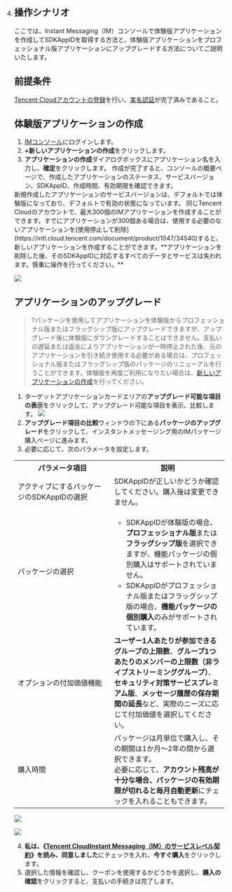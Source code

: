 4. ## 操作シナリオ
   ここでは、Instant Messaging（IM）コンソールで体験版アプリケーションを作成してSDKAppIDを取得する方法と、体験版アプリケーションをプロフェッショナル版アプリケーションにアップグレードする方法についてご説明いたします。

   ## 前提条件
   [Tencent Cloudアカウントの登録](https://intl.cloud.tencent.com/document/product/378/17985)を行い、[実名認証](https://intl.cloud.tencent.com/document/product/378/3629)が完了済みであること。

   ## 体験版アプリケーションの作成
   1. [IMコンソール](https://console.cloud.tencent.com/im)にログインします。
   2. **+新しいアプリケーションの作成**をクリックします。
   3. **アプリケーションの作成**ダイアログボックスにアプリケーション名を入力し、**確定**をクリックします。
       作成が完了すると、コンソールの概要ページで、作成したアプリケーションのステータス、サービスバージョン、SDKAppID、作成時間、有効期限を確認できます。

   <dx-alert infotype="explain" title="">
   新規作成したアプリケーションのサービスバージョンは、デフォルトでは体験版になっており、デフォルトで有効の状態になっています。
   同じTencent Cloudのアカウントで、最大300個のIMアプリケーションを作成することができます。すでにアプリケーションが300個ある場合は、使用する必要のないアプリケーションを[使用停止して削除](https://intl.cloud.tencent.com/document/product/1047/34540)すると、新しいアプリケーションを作成することができます。**アプリケーションを削除した後、そのSDKAppIDに対応するすべてのデータとサービスは失われます。慎重に操作を行ってください。**
   </dx-alert>

   ![](https://main.qcloudimg.com/raw/8997bb04e972bfe2a1ef7a149b7350b1.jpg)


   ## アプリケーションのアップグレード
   >?パッケージを使用してアプリケーションを体験版からプロフェッショナル版またはフラッグシップ版にアップグレードできますが、アップグレード後に体験版にダウングレードすることはできません。支払いの遅延または返金によりアプリケーションが一時停止された後、元のアプリケーションを引き続き使用する必要がある場合は、プロフェッショナル版またはフラッグシップ版のパッケージのリニューアルを行うことができます。体験版を再度ご利用になりたい場合は、[新しいアプリケーションの作成](https://intl.cloud.tencent.com/document/product/1047/34577)を行ってください。


   1. ターゲットアプリケーションカードエリアの**アップグレード可能な項目の表示**をクリックして、アップグレード可能な項目を表示、比較します。
   ![](https://main.qcloudimg.com/raw/57df90241441a67073bfd4b52de3bc5d.png)
   2. **アップグレード項目の比較**ウィンドウの下にある**パッケージのアップグレード**をクリックして、インスタントメッセージング用のIMパッケージ購入ページに進みます。
   3. 必要に応じて、次のパラメータを設定します。
     <table>
        <tr>
            <th>パラメータ項目</th>  
            <th>説明</th>  
        </tr>
   	 <tr>      
            <td>アクティブにするパッケージのSDKAppIDの選択</td>   
   				<td>SDKAppIDが正しいかどうか確認してください。購入後は変更できません。</td>   
        </tr> 
   	 <tr>      
            <td>パッケージの選択</td>   
   				 <td><ul><li>SDKAppIDが体験版の場合、<b>プロフェッショナル版</b>または<b>フラッグシップ版</b>を選択できますが、機能パッケージの個別購入はサポートされていません。</li><li>SDKAppIDがプロフェッショナル版またはフラッグシップ版の場合、<b>機能パッケージの個別購入</b>のみがサポートされています。</li></ul></td>   
        </tr> 
   	 <tr>      
            <td nowrap="nowrap">オプションの付加価値機能</td>   
   				 <td><b>ユーザー1人あたりが参加できるグループの上限数</b>、<b>グループ1つあたりのメンバーの上限数（非ライブストリーミンググループ）</b>、<b>セキュリティ対策サービスプレミアム版</b>、<b>メッセージ履歴の保存期間の延長</b>など、実際のニーズに応じて付加価値を選択してください。</ul></td>   
        </tr> 
   	 <tr> 
   	     <td>購入時間</td>   
   	     <td>パッケージは月単位で購入し、その期間は1か月～2年の間から選択できます。<br>必要に応じて、<b>アカウント残高が十分な場合、パッケージの有効期限が切れると毎月自動更新</b>にチェックを入れることもできます。</td>   
        </tr> 
   </table>

   ![](https://main.qcloudimg.com/raw/30985b047064c2c520d5c8b867ed42f5.png)

   ![](https://main.qcloudimg.com/raw/ee60c52d0d2b738e2afb1f0209a27a79.png)

   4. **私は、《[Tencent CloudInstant Messaging（IM）のサービスレベル契約](https://intl.cloud.tencent.com/document/product/1047/34545)》を読み、同意しました**にチェックを入れ、**今すぐ購入**をクリックします。
   5. 選択した情報を確認し、クーポンを使用するかどうかを選択し、**購入の確認**をクリックすると、支払いの手続きは完了します。
